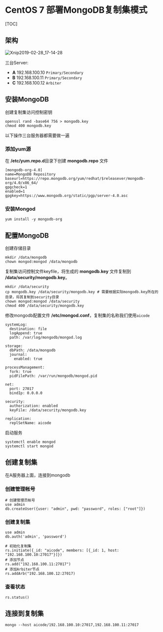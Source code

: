 # CentOS 7 部署MongoDB复制集模式

[TOC]

## 架构

![Xnip2019-02-28_17-14-28](https://ssl.aicode.cc/Xnip2019-02-28_17-14-28.jpg)


三台Server:

- **A** 192.168.100.10 `Primary/Secondary`
- **B** 192.168.100.11 `Primary/Secondary`
- **C** 192.168.100.12 `Arbiter`

## 安装MongoDB

创建复制集访问控制密钥

	openssl rand -base64 756 > mongodb.key
	chmod 400 mongodb.key

以下操作三台服务器都需要做一遍

### 添加yum源

在 **/etc/yum.repo.d**目录下创建 **mongodb.repo** 文件

	[mongodb-org-4.0]
	name=MongoDB Repository
	baseurl=https://repo.mongodb.org/yum/redhat/$releasever/mongodb-org/4.0/x86_64/
	gpgcheck=1
	enabled=1
	gpgkey=https://www.mongodb.org/static/pgp/server-4.0.asc

### 安装Mongod

	yum install -y mongodb-org

## 配置MongoDB

创建存储目录

	mkdir /data/mongodb
	chown mongod:mongod /data/mongodb

复制集访问控制文件keyfile，将生成的 **mongodb.key** 文件复制到 **/data/security/mongodb.key**。

	mkdir /data/security
	cp mongodb.key /data/security/mongodb.key # 需要根据实际mongodb.key所在的目录，将其复制到security目录
	chown mongod:mongod /data/security
	chmod 400 /data/security/mongodb.key

修改mongodb配置文件 **/etc/mongod.conf**，复制集的名称我们使用`aicode`

	systemLog:
	  destination: file
	  logAppend: true
	  path: /var/log/mongodb/mongod.log

	storage:
	  dbPath: /data/mongodb
	  journal:
		enabled: true
	
	processManagement:
	  fork: true
	  pidFilePath: /var/run/mongodb/mongod.pid

	net:
	  port: 27017
	  bindIp: 0.0.0.0

	security:
	  authorization: enabled
	  keyFile: /data/security/mongodb.key

	replication:
	  replSetName: aicode

启动服务

	systemctl enable mongod
	systemctl start mongod

## 创建复制集

在A服务器上面，连接到mongodb

### 创建管理帐号

	# 创建管理员帐号
	use admin
	db.createUser({user: "admin", pwd: "password", roles: ["root"]})

### 创建复制集

	use admin
	db.auth('admin', 'password')
	
	# 初始化复制集
	rs.initiate({_id: "aicode", members: [{_id: 1, host: "192.168.100.10:27017"}]})
	# 添加节点
	rs.add("192.168.100.11:27017")
	# 添加Arbiter节点
	rs.addArb("192.168.100.12:27017)

### 查看状态

	rs.status()

## 连接到复制集


	mongo --host aicode/192.168.100.10:27017,192.168.100.11:27017

